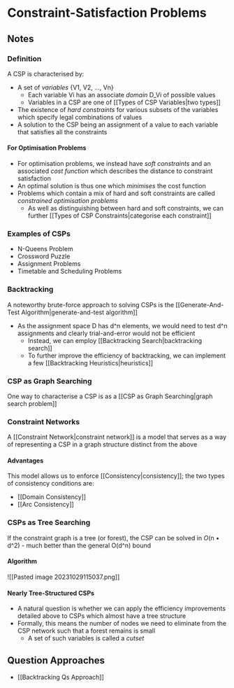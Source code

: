 # Constraint-Satisfaction Problems
## Notes
### Definition
A CSP is characterised by: 
- A set of *variables* {V1, V2, ..., Vn}
	- Each variable Vi has an associate *domain* D_Vi of possible values
	- Variables in a CSP are one of [[Types of CSP Variables|two types]]
- The existence of *hard constraints* for various subsets of the variables which specify legal combinations of values
- A solution to the CSP being an assignment of a value to each variable that satisfies all the constraints
#### For Optimisation Problems
- For optimisation problems, we instead have *soft constraints* and an associated *cost function* which describes the distance to constraint satisfaction
- An optimal solution is thus one which *minimises* the cost function
- Problems which contain a mix of hard and soft constraints are called *constrained optimisation problems*
	- As well as distinguishing between hard and soft constraints, we can further [[Types of CSP Constraints|categorise each constraint]]
### Examples of CSPs
- N-Queens Problem
- Crossword Puzzle
- Assignment Problems
- Timetable and Scheduling Problems
### Backtracking
A noteworthy brute-force approach to solving CSPs is the [[Generate-And-Test Algorithm|generate-and-test algorithm]]
- As the assignment space D has d^n elements, we would need to test d^n assignments and clearly trial-and-error would not be efficient
	- Instead, we can employ [[Backtracking Search|backtracking search]]
	- To further improve the efficiency of backtracking, we can implement a few [[Backtracking Heuristics|heuristics]]
### CSP as Graph Searching
One way to characterise a CSP is as a [[CSP as Graph Searching|graph search problem]]
### Constraint Networks
A [[Constraint Network|constraint network]] is a model that serves as a way of representing a CSP in a graph structure distinct from the above
#### Advantages
This model allows us to enforce [[Consistency|consistency]]; the two types of consistency conditions are:
- [[Domain Consistency]]
- [[Arc Consistency]]
### CSPs as Tree Searching
If the constraint graph is a tree (or forest), the CSP can be solved in *O*(n • d^2) - much better than the general O(d^n) bound
#### Algorithm
![[Pasted image 20231029115037.png]]
#### Nearly Tree-Structured CSPs
- A natural question is whether we can apply the efficiency improvements detailed above to CSPs which almost have a tree structure
- Formally, this means the number of nodes we need to eliminate from the CSP network such that a forest remains is small
	- A set of such variables is called a *cutset*
## Question Approaches
- [[Backtracking Qs Approach]]